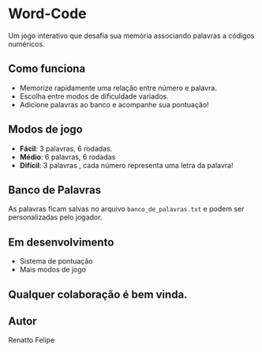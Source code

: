 # Word-Code 

Um jogo interativo que desafia sua memória associando palavras a códigos numéricos.

 ## Como funciona

- Memorize rapidamente uma relação entre número e palavra.
- Escolha entre modos de dificuldade variados.
- Adicione palavras ao banco e acompanhe sua pontuação!

##  Modos de jogo
- **Fácil**: 3 palavras, 6 rodadas.
- **Médio**: 6 palavras, 6 rodadas
- **Difícil**: 3 palavras , cada número representa uma letra da palavra!

##  Banco de Palavras
As palavras ficam salvas no arquivo `banco_de_palavras.txt` e podem ser personalizadas pelo jogador.

##  Em desenvolvimento
- Sistema de pontuação
- Mais modos de jogo

## Qualquer colaboração é bem vinda.

##  Autor
Renatto Felipe
